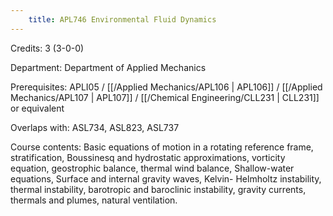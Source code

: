 ```yaml
---
    title: APL746 Environmental Fluid Dynamics
---
```

Credits: 3 (3-0-0)

Department: Department of Applied Mechanics

Prerequisites: APLI05 / [[/Applied Mechanics/APL106 | APL106]] / [[/Applied Mechanics/APL107 | APL107]] / [[/Chemical Engineering/CLL231 | CLL231]] or equivalent

Overlaps with: ASL734, ASL823, ASL737

Course contents: Basic equations of motion in a rotating reference frame, stratification, Boussinesq and hydrostatic approximations, vorticity equation, geostrophic balance, thermal wind balance, Shallow-water equations, Surface and internal gravity waves, Kelvin- Helmholtz instability, thermal instability, barotropic and baroclinic instability, gravity currents, thermals and plumes, natural ventilation.